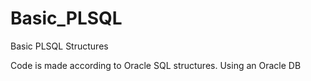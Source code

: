 # Basic_PLSQL
Basic PLSQL Structures

Code is made according to Oracle SQL structures. Using an Oracle DB
